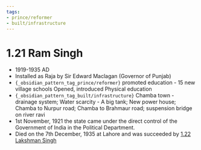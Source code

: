 ```yaml
---
tags:
- prince/reformer
- built/infrastructure
---
```

   
# 1.21 Ram Singh   
* 1919-1935 AD   
* Installed as Raja by Sir Edward Maclagan (Governor of Punjab)   
* `{_obsidian_pattern_tag_prince/reformer}` promoted education - 15 new village schools Opened, introduced Physical education   
* `{_obsidian_pattern_tag_built/infrastructure}` Chamba town - drainage system; Water scarcity - A big tank; New power house; Chamba to Nurpur road; Chamba to Brahmaur road; suspension bridge on river ravi   
* 1st November, 1921 the state came under the direct control of the Government of India in the Political Department.   
* Died on the 7th December, 1935 at Lahore and was succeeded by [1.22 Lakshman Singh](../../../../01%20History%20of%20Himachal%20Pradesh/Z%20Districtwise%20History%20of%20Himachal%20Pradesh/02%20History%20of%20Chamba/1%20Rajas%20of%20Chamba/1.22%20Lakshman%20Singh.md)
